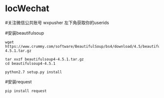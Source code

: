 # locWechat
#关注微信公共账号 wxpusher
左下角获取你的userids


#安装beautifulsoup
```
wget https://www.crummy.com/software/BeautifulSoup/bs4/download/4.5/beautifulsoup4-4.5.1.tar.gz

tar xvzf beautifulsoup4-4.5.1.tar.gz
cd beautifulsoup4-4.5.1

python2.7 setup.py install
```

#安装request
```
pip install request
```
